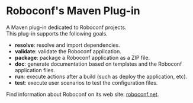 Roboconf's Maven Plug-in
=====================

A Maven plug-in dedicated to Roboconf projects.  
This plug-in supports the following goals.

* **resolve**: resolve and import dependencies.
* **validate**: validate the Roboconf application.
* **package**: package a Roboconf application as a ZIP file.
* **doc**: generate documentation based on templates and the Roboconf application files.
* **run**: execute actions after a build (such as deploy the application, etc).
* **test**: execute user scenarios to test the configuration files.

Find information about Roboconf on its web site: [roboconf.net](http://roboconf.net).
